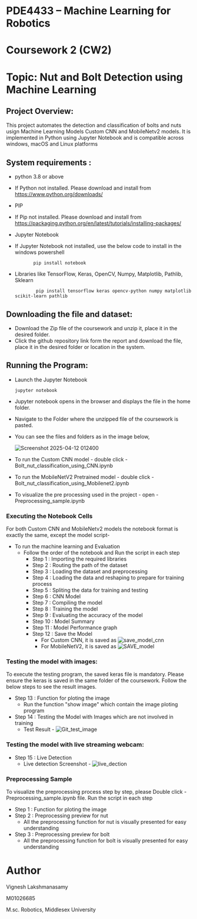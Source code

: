 # **PDE4433 – Machine Learning for Robotics**

# **Coursework 2 (CW2)**

# **Topic: Nut and Bolt Detection using Machine Learning**

## Project Overview:

This project automates the detection and classification of bolts and nuts usign Machine Learning Models Custom CNN and MobileNetv2 models. It is implemented in Python using Jupyter Notebook and is compatible across windows, macOS and Linux platforms

## System requirements :

- python 3.8 or above
- If Python not installed. Please download and install from https://www.python.org/downloads/

- PIP 
- If Pip not installed. Please download and install from https://packaging.python.org/en/latest/tutorials/installing-packages/

- Jupyter Notebook
- If Jupyter Notebook not installed, use the below code to install in the windows powershell
  
             pip install notebook

- Libraries like TensorFlow, Keras, OpenCV, Numpy, Matplotlib, Pathlib, Sklearn

              pip install tensorflow keras opencv-python numpy matplotlib scikit-learn pathlib

## Downloading the file and dataset:

- Download the Zip file of the coursework and unzip it, place it in the desired folder.
- Click the github repository link form the report and download the file, place it in the desired folder or location in the system.

## Running the Program:

- Launch the Jupyter Notebook

      jupyter notebook

- Jupyter notebook opens in the browser and displays the file in the home folder.
- Navigate to the Folder where the unzipped file of the coursework is pasted.
- You can see the files and folders as in the image below,
  
  ![Screenshot 2025-04-12 012400](https://github.com/user-attachments/assets/6c8c3219-1eca-49cb-bd9e-37c4e446df14)

- To run the Custom CNN model - double click - Bolt_nut_classification_using_CNN.ipynb
- To run the MobileNetV2 Pretrained model - double click - Bolt_nut_classification_using_Mobilenet2.ipynb
- To visualize the pre processing used in the project - open - Preprocessing_sample.ipynb

### Executing the Notebook Cells
For both Custom CNN and MobileNetv2 models the notebook format is exactly the same, except the model script-
- To run the machine learning and Evaluation
    - Follow the order of the notebook and Run the script in each step
        - Step 1 : Importing the required libraries
        - Step 2 : Routing the path of the dataset
        - Step 3 : Loading the dataset and preprocessing
        - Step 4 : Loading the data and reshaping to prepare for training process
        - Step 5 : Spliting the data for training and testing
        - Step 6 : CNN Model
        - Step 7 : Compiling the model
        - Step 8 : Training the model
        - Step 9 : Evaluating the accuracy of the model
        - Step 10 : Model Summary
        - Step 11 : Model Performance graph
        - Step 12 : Save the Model
          - For Custom CNN, it is saved as
          ![save_model_cnn](https://github.com/user-attachments/assets/9b18a937-ab5e-4be1-8d3d-b3df836d3374)
          - For MobileNetV2, it is saved as
          ![SAVE_model](https://github.com/user-attachments/assets/d45c1ac6-ee9f-4362-9864-7bb90ba938b1)

### Testing the model with images:
To execute the testing program, the saved keras file is mandatory. Please ensure the keras is saved in the same folder of the coursework. Follow the below steps to see the result images.

- Step 13 : Function for ploting the image
  - Run the function "show image" which contain the image ploting program
- Step 14 : Testing the Model with Images which are not involved in training
  - Test Result - ![Git_test_image](https://github.com/user-attachments/assets/a4249312-206d-48bc-bd85-0a82c8d7e098)

### Testing the model with live streaming webcam:
- Step 15 : Live Detection 
  - Live detection Screenshot - ![live_dection](https://github.com/user-attachments/assets/bf3594f3-3a50-43b1-b761-8b6422145f41)

### Preprocessing Sample
To visualize the preprocessing process step by step, please Double click - Preprocessing_sample.ipynb file. Run the script in each step

- Step 1 : Function for ploting the image
- Step 2 : Preprocessing preview for nut
  - All the preprocessing function for nut is visually presented for easy understanding
- Step 3 : Preprocessing preview for bolt
  - All the preprocessing function for bolt is visually presented for easy understanding
 
# Author
Vignesh Lakshmanasamy

M01026685

M.sc. Robotics, Middlesex University
